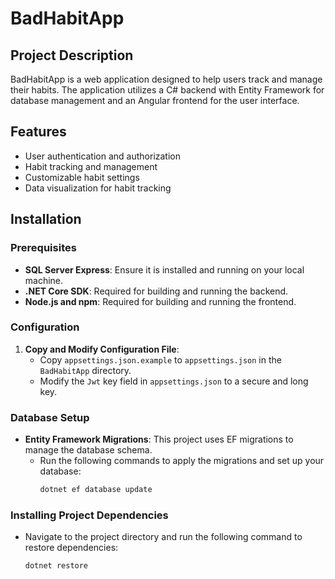 # BadHabitApp

## Project Description
BadHabitApp is a web application designed to help users track and manage their habits. The application utilizes a C# backend with Entity Framework for database management and an Angular frontend for the user interface.

## Features
- User authentication and authorization
- Habit tracking and management
- Customizable habit settings
- Data visualization for habit tracking

## Installation

### Prerequisites
- **SQL Server Express**: Ensure it is installed and running on your local machine.
- **.NET Core SDK**: Required for building and running the backend.
- **Node.js and npm**: Required for building and running the frontend.

### Configuration
1. **Copy and Modify Configuration File**:
    - Copy `appsettings.json.example` to `appsettings.json` in the `BadHabitApp` directory.
    - Modify the `Jwt` key field in `appsettings.json` to a secure and long key.

### Database Setup
- **Entity Framework Migrations**: This project uses EF migrations to manage the database schema.
    - Run the following commands to apply the migrations and set up your database:
      ```sh
      dotnet ef database update
      ```

### Installing Project Dependencies
- Navigate to the project directory and run the following command to restore dependencies:
  ```sh
  dotnet restore
  ```
